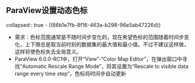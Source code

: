 ## ParaView设置动态色标
collapsed:: true
	- ((66b1e7fb-8f16-463a-b298-96e5ab47226d))
- 需求：色标范围通常是不随时间步变化的，现在希望色标的范围随着时间步变化，上下限总是取当前时刻的数据集的最大值和最小值。不过不建议这样做，这样将使色标失去全局意义。
- ParaView 6.0.0-RC1中，打开“View”-“Color Map Editor”，在弹出窗口中寻找“Automatic Rescale Range Mode”，将其设置为“Rescale to visible data range every time step”，色标将时间步自动更新